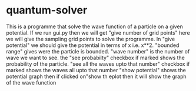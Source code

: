 # quantum-solver
This is a programme that solve the wave function of a particle on a given potential.
If we run gui.py then we will get "give number of grid points" here we will give the sampling grid points to solve the programme.
In "give potential" we should give the potential in terms of x i.e. x**2. 
"bounded range" gives were the particle is bounded. "wave number" is the number of wave we want to see.
the "see probabilty" checkbox if marked shows the probability of the particle.
"see all the waves upto that number" checkbox if marked shows the waves all upto that number
"show potential" shows the potential graph
then if clicked on"show th eplot then it will show the graph of the wave function

